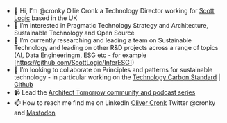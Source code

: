 - 👋 Hi, I’m @cronky Ollie Cronk a Technology Director working for [Scott Logic](https://github.com/ScottLogic) based in the UK
- 👀 I’m interested in Pragmatic Technology Strategy and Architecture, Sustainable Technology and Open Source
- 🌱 I’m currently researching and leading a team on Sustainable Technology and leading on other R&D projects across a range of topics (AI, Data Engineeringm, ESG etc - for example [https://github.com/ScottLogic/InferESG])
- 💞️ I’m looking to collaborate on Principles and patterns for sustainable technology - in particular working on the [Technology Carbon Standard](https://www.techcarbonstandard.org) | [Github](https://github.com/ScottLogic/Technology-Carbon-Standard)
- 📹 Lead the [Architect Tomorrow community and podcast series](https://www.youtube.com/ArchitectTomorrow/)
- 📫 How to reach me find me on LinkedIn [Oliver Cronk](https://www.linkedin.com/in/cronky/) Twitter @cronky and 
<a rel="me" href="https://infosec.exchange/@cronky">Mastodon</a>
<!---
cronky/cronky is a ✨ special ✨ repository because its `README.md` (this file) appears on your GitHub profile.
You can click the Preview link to take a look at your changes.
--->
